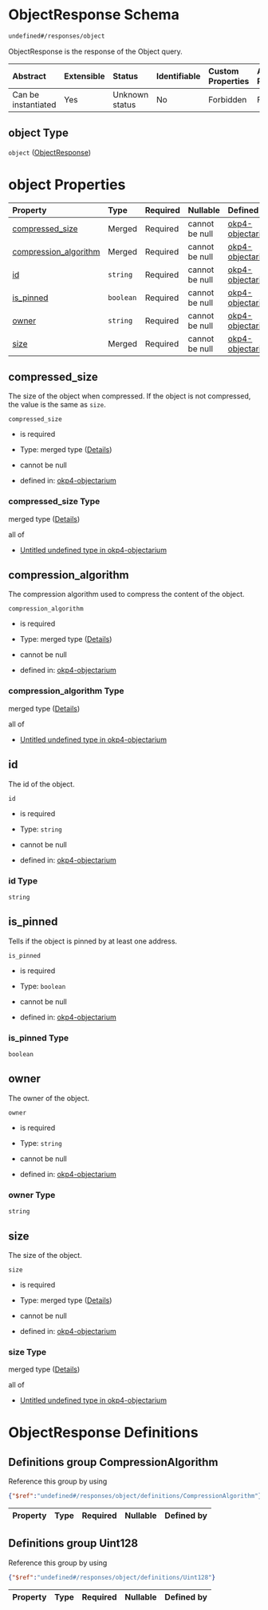 # ObjectResponse Schema

```txt
undefined#/responses/object
```

ObjectResponse is the response of the Object query.

| Abstract            | Extensible | Status         | Identifiable | Custom Properties | Additional Properties | Access Restrictions | Defined In                                                                     |
| :------------------ | :--------- | :------------- | :----------- | :---------------- | :-------------------- | :------------------ | :----------------------------------------------------------------------------- |
| Can be instantiated | Yes        | Unknown status | No           | Forbidden         | Forbidden             | none                | [okp4-objectarium.json\*](schema/okp4-objectarium.json "open original schema") |

## object Type

`object` ([ObjectResponse](okp4-objectarium-responses-objectresponse.md))

# object Properties

| Property                                         | Type      | Required | Nullable       | Defined by                                                                                                                                                       |
| :----------------------------------------------- | :-------- | :------- | :------------- | :--------------------------------------------------------------------------------------------------------------------------------------------------------------- |
| [compressed\_size](#compressed_size)             | Merged    | Required | cannot be null | [okp4-objectarium](okp4-objectarium-responses-objectresponse-properties-compressed_size.md "undefined#/responses/object/properties/compressed_size")             |
| [compression\_algorithm](#compression_algorithm) | Merged    | Required | cannot be null | [okp4-objectarium](okp4-objectarium-responses-objectresponse-properties-compression_algorithm.md "undefined#/responses/object/properties/compression_algorithm") |
| [id](#id)                                        | `string`  | Required | cannot be null | [okp4-objectarium](okp4-objectarium-responses-objectresponse-properties-id.md "undefined#/responses/object/properties/id")                                       |
| [is\_pinned](#is_pinned)                         | `boolean` | Required | cannot be null | [okp4-objectarium](okp4-objectarium-responses-objectresponse-properties-is_pinned.md "undefined#/responses/object/properties/is_pinned")                         |
| [owner](#owner)                                  | `string`  | Required | cannot be null | [okp4-objectarium](okp4-objectarium-responses-objectresponse-properties-owner.md "undefined#/responses/object/properties/owner")                                 |
| [size](#size)                                    | Merged    | Required | cannot be null | [okp4-objectarium](okp4-objectarium-responses-objectresponse-properties-size.md "undefined#/responses/object/properties/size")                                   |

## compressed\_size

The size of the object when compressed. If the object is not compressed, the value is the same as `size`.

`compressed_size`

*   is required

*   Type: merged type ([Details](okp4-objectarium-responses-objectresponse-properties-compressed_size.md))

*   cannot be null

*   defined in: [okp4-objectarium](okp4-objectarium-responses-objectresponse-properties-compressed_size.md "undefined#/responses/object/properties/compressed_size")

### compressed\_size Type

merged type ([Details](okp4-objectarium-responses-objectresponse-properties-compressed_size.md))

all of

*   [Untitled undefined type in okp4-objectarium](okp4-objectarium-responses-objectresponse-properties-compressed_size-allof-0.md "check type definition")

## compression\_algorithm

The compression algorithm used to compress the content of the object.

`compression_algorithm`

*   is required

*   Type: merged type ([Details](okp4-objectarium-responses-objectresponse-properties-compression_algorithm.md))

*   cannot be null

*   defined in: [okp4-objectarium](okp4-objectarium-responses-objectresponse-properties-compression_algorithm.md "undefined#/responses/object/properties/compression_algorithm")

### compression\_algorithm Type

merged type ([Details](okp4-objectarium-responses-objectresponse-properties-compression_algorithm.md))

all of

*   [Untitled undefined type in okp4-objectarium](okp4-objectarium-responses-objectresponse-properties-compression_algorithm-allof-0.md "check type definition")

## id

The id of the object.

`id`

*   is required

*   Type: `string`

*   cannot be null

*   defined in: [okp4-objectarium](okp4-objectarium-responses-objectresponse-properties-id.md "undefined#/responses/object/properties/id")

### id Type

`string`

## is\_pinned

Tells if the object is pinned by at least one address.

`is_pinned`

*   is required

*   Type: `boolean`

*   cannot be null

*   defined in: [okp4-objectarium](okp4-objectarium-responses-objectresponse-properties-is_pinned.md "undefined#/responses/object/properties/is_pinned")

### is\_pinned Type

`boolean`

## owner

The owner of the object.

`owner`

*   is required

*   Type: `string`

*   cannot be null

*   defined in: [okp4-objectarium](okp4-objectarium-responses-objectresponse-properties-owner.md "undefined#/responses/object/properties/owner")

### owner Type

`string`

## size

The size of the object.

`size`

*   is required

*   Type: merged type ([Details](okp4-objectarium-responses-objectresponse-properties-size.md))

*   cannot be null

*   defined in: [okp4-objectarium](okp4-objectarium-responses-objectresponse-properties-size.md "undefined#/responses/object/properties/size")

### size Type

merged type ([Details](okp4-objectarium-responses-objectresponse-properties-size.md))

all of

*   [Untitled undefined type in okp4-objectarium](okp4-objectarium-responses-objectresponse-properties-size-allof-0.md "check type definition")

# ObjectResponse Definitions

## Definitions group CompressionAlgorithm

Reference this group by using

```json
{"$ref":"undefined#/responses/object/definitions/CompressionAlgorithm"}
```

| Property | Type | Required | Nullable | Defined by |
| :------- | :--- | :------- | :------- | :--------- |

## Definitions group Uint128

Reference this group by using

```json
{"$ref":"undefined#/responses/object/definitions/Uint128"}
```

| Property | Type | Required | Nullable | Defined by |
| :------- | :--- | :------- | :------- | :--------- |
